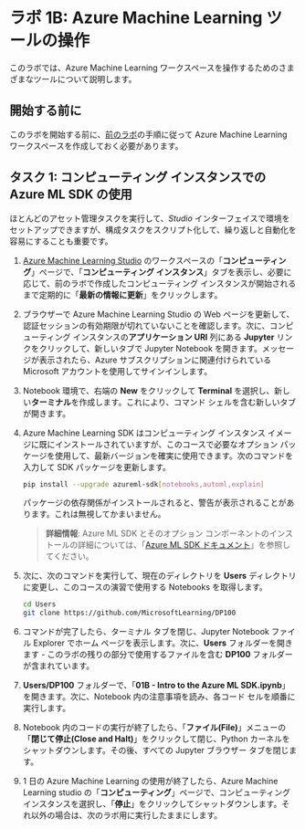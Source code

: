 ﻿# ラボ 1B: Azure Machine Learning ツールの操作

このラボでは、Azure Machine Learning ワークスペースを操作するためのさまざまなツールについて説明します。

## 開始する前に

このラボを開始する前に、[前のラボ](Lab01A.md)の手順に従って Azure Machine Learning ワークスペースを作成しておく必要があります。

## タスク 1: コンピューティング インスタンスでの Azure ML SDK の使用

ほとんどのアセット管理タスクを実行して、*Studio* インターフェイスで環境をセットアップできますが、構成タスクをスクリプト化して、繰り返しと自動化を容易にすることも重要です。

1. [Azure Machine Learning Studio](https://ml.azure.com) のワークスペースの「**コンピューティング**」ページで、「**コンピューティング インスタンス**」タブを表示し、必要に応じて、前のラボで作成したコンピューティング インスタンスが開始されるまで定期的に「**最新の情報に更新**」をクリックします。
2. ブラウザーで Azure Machine Learning Studio の Web ページを更新して、認証セッションの有効期限が切れていないことを確認します。次に、コンピューティング インスタンスの**アプリケーション URI** 列にある **Jupyter** リンクをクリックして、新しいタブで Jupyter Notebook を開きます。メッセージが表示されたら、Azure サブスクリプションに関連付けられている Microsoft アカウントを使用してサインインします。
3. Notebook 環境で、右端の **New** をクリックして **Terminal** を選択し、新しい**ターミナル**を作成します。これにより、コマンド シェルを含む新しいタブが開きます。
4. Azure Machine Learning SDK はコンピューティング インスタンス イメージに既にインストールされていますが、このコースで必要なオプション パッケージを使用して、最新バージョンを確実に使用できます。次のコマンドを入力して SDK パッケージを更新します。

    ```bash
    pip install --upgrade azureml-sdk[notebooks,automl,explain]
    ```

    パッケージの依存関係がインストールされると、警告が表示されることがあります。これは無視してかまいません。

    > **詳細情報**: Azure ML SDK とそのオプション コンポーネントのインストールの詳細については、「[Azure ML SDK ドキュメント](https://docs.microsoft.com/python/api/overview/azure/ml/install?view=azure-ml-py)」を参照してください。

5. 次に、次のコマンドを実行して、現在のディレクトリを **Users** ディレクトリに変更し、このコースの演習で使用する Notebooks を取得します。

    ```bash
    cd Users
    git clone https://github.com/MicrosoftLearning/DP100
    ```

6. コマンドが完了したら、ターミナル タブを閉じ、Jupyter Notebook ファイル Explorer でホーム ページを表示します。次に、**Users** フォルダーを開きます - このラボの残りの部分で使用するファイルを含む **DP100** フォルダーが含まれています。
7. **Users/DP100** フォルダーで、「**01B - Intro to the Azure ML SDK.ipynb**」を開きます。次に、Notebook 内の注意事項を読み、各コード セルを順番に実行します。
8. Notebook 内のコードの実行が終了したら、「**ファイル(File)**」メニューの「**閉じて停止(Close and Halt)**」をクリックして閉じ、Python カーネルをシャットダウンします。その後、すべての Jupyter ブラウザー タブを閉じます。
9. 1 日の Azure Machine Learning の使用が終了したら、Azure Machine Learning studio の「**コンピューティング**」ページで、コンピューティング インスタンスを選択し、「**停止**」をクリックしてシャットダウンします。それ以外の場合は、次のラボ用に実行したままにします。
